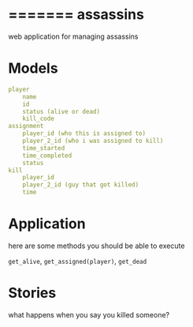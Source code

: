 =======
assassins
=========

web application for managing assassins 

# Models

```yaml
player
	name
	id
	status (alive or dead)
	kill_code
assignment
	player_id (who this is assigned to)
	player_2_id (who i was assigned to kill)
	time_started
	time_completed
	status
kill
	player_id
	player_2_id (guy that got killed)
	time
```
# Application

here are some methods you should be able to execute

`get_alive`, `get_assigned(player)`, `get_dead`

# Stories

what happens when you say you killed someone?

